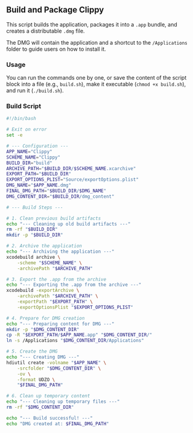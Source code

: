 ## Build and Package Clippy

This script builds the application, packages it into a `.app` bundle, and creates a distributable `.dmg` file.

The DMG will contain the application and a shortcut to the `/Applications` folder to guide users on how to install it.

### Usage

You can run the commands one by one, or save the content of the script block into a file (e.g., `build.sh`), make it executable (`chmod +x build.sh`), and run it (`./build.sh`).

### Build Script

```bash
#!/bin/bash

# Exit on error
set -e

# --- Configuration ---
APP_NAME="Clippy"
SCHEME_NAME="Clippy"
BUILD_DIR="build"
ARCHIVE_PATH="$BUILD_DIR/$SCHEME_NAME.xcarchive"
EXPORT_PATH="$BUILD_DIR"
EXPORT_OPTIONS_PLIST="Source/exportOptions.plist"
DMG_NAME="$APP_NAME.dmg"
FINAL_DMG_PATH="$BUILD_DIR/$DMG_NAME"
DMG_CONTENT_DIR="$BUILD_DIR/dmg_content"

# --- Build Steps ---

# 1. Clean previous build artifacts
echo "--- Cleaning up old build artifacts ---"
rm -rf "$BUILD_DIR"
mkdir -p "$BUILD_DIR"

# 2. Archive the application
echo "--- Archiving the application ---"
xcodebuild archive \
    -scheme "$SCHEME_NAME" \
    -archivePath "$ARCHIVE_PATH"

# 3. Export the .app from the archive
echo "--- Exporting the .app from the archive ---"
xcodebuild -exportArchive \
    -archivePath "$ARCHIVE_PATH" \
    -exportPath "$EXPORT_PATH" \
    -exportOptionsPlist "$EXPORT_OPTIONS_PLIST"

# 4. Prepare for DMG creation
echo "--- Preparing content for DMG ---"
mkdir -p "$DMG_CONTENT_DIR"
cp -R "$EXPORT_PATH/$APP_NAME.app" "$DMG_CONTENT_DIR/"
ln -s /Applications "$DMG_CONTENT_DIR/Applications"

# 5. Create the DMG
echo "--- Creating DMG ---"
hdiutil create -volname "$APP_NAME" \
    -srcfolder "$DMG_CONTENT_DIR" \
    -ov \
    -format UDZO \
    "$FINAL_DMG_PATH"

# 6. Clean up temporary content
echo "--- Cleaning up temporary files ---"
rm -rf "$DMG_CONTENT_DIR"

echo "--- Build successful! ---"
echo "DMG created at: $FINAL_DMG_PATH"
```
